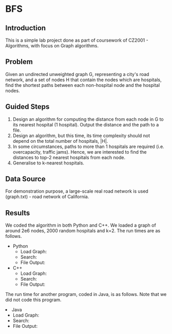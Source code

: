 # BFS

<h2>Introduction</h2>
<p>This is a simple lab project done as part of coursework of CZ2001 - Algorithms, with focus on Graph algorithms.</p>

<h2>Problem</h2>
<p>Given an undirected unweighted graph G, representing a city's road network, and a set of nodes H that contain the nodes which are hospitals, 
find the shortest paths between each non-hospital node and the hospital nodes.</p>

<h2>Guided Steps</h2>
<ol>
<li>Design an algorithm for computing the distance from each node in G to its nearest hospital (1 hospital). Output the distance and the path to a file.</li>
<li>Design an algorithm, but this time, its time complexity should not depend on the total number of hospitals, |H|.</li>
<li>In some circumstances, paths to more than 1 hospitals are required (i.e. overcapacity, traffic jams). Hence, we are interested to find the distances to
top-2 nearest hospitals from each node.</li>
<li>Generalise to k-nearest hospitals.</li>
</ol>

<h2>Data Source</h2>
<p>For demonstration purpose, a large-scale real road network is used (graph.txt) - road network of California.</p>

<h2>Results</h2>
<p>We coded the algorithm in both Python and C++. We loaded a graph of around 2e6 nodes, 2000 random hospitals and k=2. The run times are as follows. </p>

<ul>

<li>Python
<ul>
<li>Load Graph: </li>
<li>Search: </li>
<li>File Output: </li>
</ul>
</li>

<li>C++
<ul>
<li>Load Graph: </li>
<li>Search: </li>
<li>File Output: </li>
</ul>
</li>

</ul>

<p>The run time for another program, coded in Java, is as follows. Note that we did not code this program.</p>

<li>Java
<ul>
<li>Load Graph: </li>
<li>Search: </li>
<li>File Output: </li>
</ul>
</li>